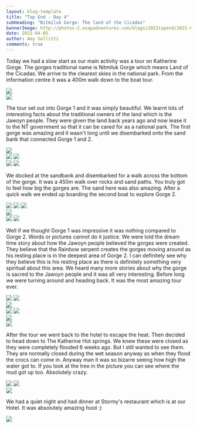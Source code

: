 ```yaml
---
layout: blog-template
title: "Top End - Day 4"
subHeading: "Nitmiluk Gorge- The land of the Cicadas"
bannerImage: http://photos-2.asapadventures.com/blogs/2021topend/2021-04-05/PXL_20210405_020016317.MP.jpg_compressed.JPEG
date: 2021-04-05
author: Amy Sellitti
comments: true
---
```


Today we had a slow start as our main activity was a tour on Katherine Gorge. The gorges traditional name is Nitmiluk Gorge which means Land of the Cicadas. We arrive to the clearest skies in the national park. From the information centre it was a 400m walk down to the boat tour.

<div class="center-image"><img src="http://photos-2.asapadventures.com/blogs/2021topend/2021-04-05/PXL_20210405_013817511.MP.jpg_compressed.JPEG" /></div>
<div class="center-image"><img src="http://photos-2.asapadventures.com/blogs/2021topend/2021-04-05/PXL_20210405_013830832.MP.jpg_compressed.JPEG" /></div>

The tour set out into Gorge 1 and it was simply beautiful. We learnt lots of interesting facts about the traditional owners of the land which is the Jawoyn people. They were given the land back years ago and now lease it to the NT government so that it can be cared for as a national park. The first gorge was amazing and it wasn't long until we disembarked onto the sand bank that connected Gorge 1 and 2.

<div class="center-image"><img src="http://photos-2.asapadventures.com/blogs/2021topend/2021-04-05/PXL_20210405_013844618.jpg_compressed.JPEG" /></div>
<div class="grid-2c">
  <img src="http://photos-2.asapadventures.com/blogs/2021topend/2021-04-05/PXL_20210405_014356269.jpg_compressed.JPEG"/>
  <img src="http://photos-2.asapadventures.com/blogs/2021topend/2021-04-05/PXL_20210405_014539402.MP.jpg_compressed.JPEG"/>
</div>
<div class="grid-2c">
  <img src="http://photos-2.asapadventures.com/blogs/2021topend/2021-04-05/PXL_20210405_015813779.jpg_compressed.JPEG"/>
  <img src="http://photos-2.asapadventures.com/blogs/2021topend/2021-04-05/PXL_20210405_020016317.MP.jpg_compressed.JPEG"/>
</div>

We docked at the sandbank and disembarked for a walk across the bottom of the gorge. It was a 450m walk over rocks and sand paths. You truly got to feel how big the gorges are. The sand here was also amazing. After a quick walk we ended up boarding the second boat to explore Gorge 2.

<div class="grid-1l-2w">
  <img src="http://photos-2.asapadventures.com/blogs/2021topend/2021-04-05/PXL_20210405_020159578.jpg_compressed.JPEG"/>
  <img src="http://photos-2.asapadventures.com/blogs/2021topend/2021-04-05/PXL_20210405_020252210.jpg_compressed.JPEG"/>
  <img src="http://photos-2.asapadventures.com/blogs/2021topend/2021-04-05/PXL_20210405_020341706.jpg_compressed.JPEG"/>
</div>
<div class="center-image"><img src="http://photos-2.asapadventures.com/blogs/2021topend/2021-04-05/PXL_20210405_021016936.PANO.jpg_compressed.JPEG" /></div>
</div><div class="grid-2c">
  <img src="http://photos-2.asapadventures.com/blogs/2021topend/2021-04-05/PXL_20210405_020327972.jpg_compressed.JPEG"/>
  <img src="http://photos-2.asapadventures.com/blogs/2021topend/2021-04-05/PXL_20210405_020824106.jpg_compressed.JPEG"/>
</div>

Well if we thought Gorge 1 was impressive it was nothing compared to Gorge 2. Words or pictures cannot do it justice. We were told the dream time story about how the Jawoyn people believed the gorges were created. They believe that the Rainbow serpent creates the gorges moving around as his resting place is in the deepest area of Gorge 2. I can definitely see why they believe this is his resting place as there is definitely something very spiritual about this area. We heard many more stories about why the gorge is sacred to the Jawoyn people and it was all very interesting. Before long we were turning around and heading back. It was the most amazing tour ever.

<div class="grid-2c">
  <img src="http://photos-2.asapadventures.com/blogs/2021topend/2021-04-05/PXL_20210405_021931731.jpg_compressed.JPEG"/>
  <img src="http://photos-2.asapadventures.com/blogs/2021topend/2021-04-05/PXL_20210405_021956485.MP.jpg_compressed.JPEG"/>
</div>
<div class="center-image"><img src="http://photos-2.asapadventures.com/blogs/2021topend/2021-04-05/PXL_20210405_022036205.jpg_compressed.JPEG" /></div>
<div class="grid-2c">
  <img src="http://photos-2.asapadventures.com/blogs/2021topend/2021-04-05/PXL_20210405_021956485.MP.jpg_compressed.JPEG"/>
  <img src="http://photos-2.asapadventures.com/blogs/2021topend/2021-04-05/PXL_20210405_030306079.jpg_compressed.JPEG"/>
</div>
<div class="center-image"><img src="http://photos-2.asapadventures.com/blogs/2021topend/2021-04-05/PXL_20210405_030409172.jpg_compressed.JPEG" /></div>
<div class="center-image"><img src="http://photos-2.asapadventures.com/blogs/2021topend/2021-04-05/PXL_20210405_030535438.MP.jpg_compressed.JPEG" /></div>

After the tour we went back to the hotel to escape the heat. Then decided to head down to The Katherine Hot springs. We knew these were closed as they were completely flooded 6 weeks ago. But I still wanted to see them. They are normally closed during the wet season anyway as when they flood the crocs can come in. Anyway man it was so bizarre seeing how high the water got to. If you look at the tree in the picture you can see where the mud got up too. Absolutely crazy.

<div class="grid-2c">
  <img src="http://photos-2.asapadventures.com/blogs/2021topend/2021-04-05/PXL_20210405_063111012.jpg_compressed.JPEG"/>
  <img src="http://photos-2.asapadventures.com/blogs/2021topend/2021-04-05/PXL_20210405_063451815.MP.jpg_compressed.JPEG"/>
</div>
<div class="center-image"><img src="http://photos-2.asapadventures.com/blogs/2021topend/2021-04-05/PXL_20210405_063528370.jpg_compressed.JPEG" /></div>

We had a quiet night and had dinner at Stormy's restaurant which is at our Hotel. It was absolutely amazing food :)

<div class="center-image"><img src="http://photos-2.asapadventures.com/blogs/2021topend/2021-04-05/PXL_20210405_093149074.jpg_compressed.JPEG" /></div>
